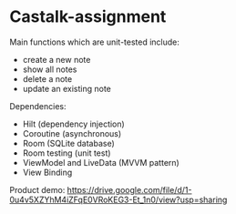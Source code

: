 # Castalk-assignment
Main functions which are unit-tested include:
 + create a new note
 + show all notes
 + delete a note
 + update an existing note

Dependencies:
 + Hilt (dependency injection)
 + Coroutine (asynchronous)
 + Room (SQLite database)
 + Room testing (unit test)
 + ViewModel and LiveData (MVVM pattern)
 + View Binding

Product demo:
https://drive.google.com/file/d/1-0u4v5XZYhM4iZFqE0VRoKEG3-Et_1n0/view?usp=sharing
